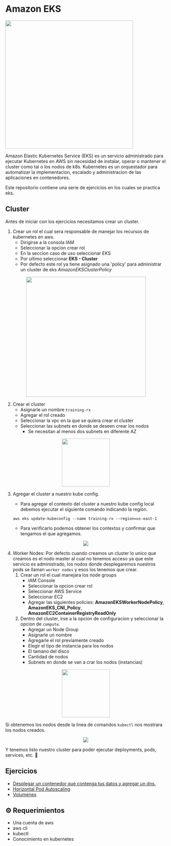 # Amazon EKS

<p>
<img src="https://user-images.githubusercontent.com/30850990/158027444-c2d8186f-1eba-4753-8294-03149f55f201.png" width="400">
</p>


Amazon Elastic Kubernetes Service (EKS) es un servicio administrado para ejecutar Kubernetes en AWS sin necesidad de instalar, operar o mantener el cluster como tal o los nodos de k8s. Kubernetes es un orquestador para automatizar la implementacion, escalado y administracion de las aplicaciones en contenedores.

Este repositorio contiene una serie de ejercicios en los cuales se practica eks.

## Cluster
Antes de iniciar con los ejercicios necesitamos crear un cluster.

1. Crear un rol el cual sera responsable de manejar los recursos de kubernetes en aws.
    - Dirigirse a la consola IAM
    - Seleccionar la opcion crear rol
    - En la seccion caso de uso seleccionar EKS
    - Por ultimo seleccionar **EKS - Cluster**
    - Por defecto este rol ya tiene asignado una 'policy' para administrar un cluster de eks *AmazonEKSClusterPolicy*

<p align="center">
<img src="https://user-images.githubusercontent.com/30850990/158028533-f1975a2a-8695-44d6-bb9a-52bcfcba94f4.png" height="375px" />
</p>

2. Crear el cluster
    - Asignarle un nombre `training-rx`
    - Agregar el rol creado
    - Seleccionar la vpc en la que se quiera crear el cluster
    - Seleccionar las subnets en donde se deseen crear los nodos
        + Se necesitan al menos dos subnets en diferente AZ

<p align="center">
    <img src="https://user-images.githubusercontent.com/30850990/158028947-b8295f18-4153-45d4-8713-93bf4e98e00d.png" height="150px">
</p>


3. Agregar el cluster a nuestro kube config.
    - Para agregar el contexto del cluster a nuestro kube config local debemos ejecutar el siguiente comando indicando la region.
    ```
    aws eks update-kubeconfig --name training-rx --region=us-east-1
    ```

    - Para verificarlo podemos obtener los contextos y confirmar que tengamos el que agregamos.
<p align="center">
    <img src="https://user-images.githubusercontent.com/30850990/158029189-e2e9d401-9ea0-48f2-81cc-118c6a0ab5ce.png"  />
</p>

4. Worker Nodes: Por defecto cuando creamos un cluster lo unico que creamos es el nodo master al cual no tenemos acceso ya que este servicio es administrado, los nodos donde desplegaremos nuestros pods se llaman `worker nodes` y esos los tenemos que crear. 
    1. Crear un rol el cual manejara los node groups
        - IAM Console
        - Seleccionar la opcion crear rol
        - Seleccionar AWS Service
        - Seleccionar EC2
        - Agregar las siguientes policies: **AmazonEKSWorkerNodePolicy**, **AmazonEKS_CNI_Policy**, **AmazonEC2ContainerRegistryReadOnly**
    2. Dentro del cluster, irse a la opcion de configuracion y seleccionar la opcion de `compute`. 
        - Agregar un Node Group
        - Asignarle un nombre
        - Agregarle el rol previamente creado
        - Elegir el tipo de instancia para los nodos
        - El tamano del disco
        - Cantidad de nodos 
        - Subnets en donde se van a crar los nodos (instancias)

<p align="center">
    <img src="https://user-images.githubusercontent.com/30850990/158029925-129813ac-be9f-475a-9cd7-433beb1ac67e.png" height="150" />
</p>

Si obtenemos los nodos desde la linea de comandos `kubectl` nos mostrara los nodos creados. 
<p align="center">
    <img src="https://user-images.githubusercontent.com/30850990/158029994-119adb70-f360-4f70-a52b-c7cdfb571ce9.png">
</p>

Y tenemos listo nuestro cluster para poder ejecutar deployments, pods, services, etc. 🙂

## Ejercicios
- [Desplegar un contenedor que contenga tus datos y agregar un dns.](exercise-1/README.md)
- [Horizontal Pod Autoscaling](exercise-2/README.md)
- [Volumenes](exercise-3/README.md)

## ⚙️ Requerimientos
- Una cuenta de aws
- aws cli
- kubectl 
- Conocimiento en kubernetes